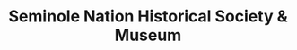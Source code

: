---
layout: repo
title: "Seminole Nation Historical Society & Museum"
id: 24745
permalink: repos/24745/
---